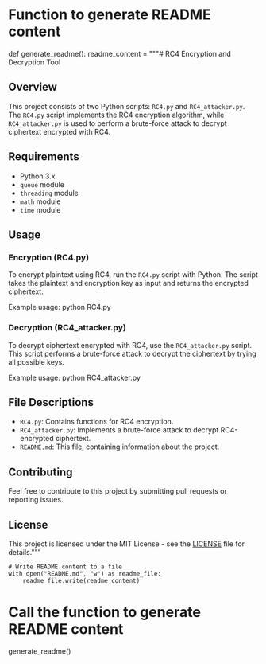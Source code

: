 # Function to generate README content
def generate_readme():
    readme_content = """# RC4 Encryption and Decryption Tool

## Overview

This project consists of two Python scripts: `RC4.py` and `RC4_attacker.py`. 
The `RC4.py` script implements the RC4 encryption algorithm, while `RC4_attacker.py` 
is used to perform a brute-force attack to decrypt ciphertext encrypted with RC4.

## Requirements

- Python 3.x
- `queue` module
- `threading` module
- `math` module
- `time` module

## Usage

### Encryption (RC4.py)

To encrypt plaintext using RC4, run the `RC4.py` script with Python. The script takes the plaintext 
and encryption key as input and returns the encrypted ciphertext.

Example usage: python RC4.py



### Decryption (RC4_attacker.py)

To decrypt ciphertext encrypted with RC4, use the `RC4_attacker.py` script. This script performs 
a brute-force attack to decrypt the ciphertext by trying all possible keys.

Example usage: python RC4_attacker.py


## File Descriptions

- `RC4.py`: Contains functions for RC4 encryption.
- `RC4_attacker.py`: Implements a brute-force attack to decrypt RC4-encrypted ciphertext.
- `README.md`: This file, containing information about the project.

## Contributing

Feel free to contribute to this project by submitting pull requests or reporting issues.

## License

This project is licensed under the MIT License - see the [LICENSE](LICENSE) file for details."""
    
    # Write README content to a file
    with open("README.md", "w") as readme_file:
        readme_file.write(readme_content)

# Call the function to generate README content
generate_readme()
